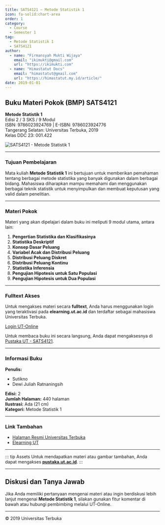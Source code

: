 ```yaml
--- 
title: SATS4121 – Metode Statistik 1
icon: fa-solid:chart-area
order: 1
category:
  - Course
  - Semester 1
tag:
  - Metode Statistik 1
  - SATS4121
author:
  - name: "Firmansyah Mukti Wijaya"
    email: "ikimukti@gmail.com"
    url: "https://ikimukti.com"
  - name: "Himastatut Docs"
    email: "himastatut@gmail.com"
    url: "https://himastatut.my.id/article/"
date: 2019-01-01
--- 
```


## Buku Materi Pokok (BMP) SATS4121

**Metode Statistik 1**  
Edisi 2 / 3 SKS / 9 Modul  
ISBN: 9786023924769 | E-ISBN: 9786023924776  
Tangerang Selatan: Universitas Terbuka, 2019  
Kelas DDC 23: 001.422  

![SATS4121 - Metode Statistik 1](https://pustaka.ut.ac.id/lib/wp-content/uploads/2019/07/SATS412102.jpg)

--- 

### Tujuan Pembelajaran

Mata kuliah **Metode Statistik 1** ini bertujuan untuk memberikan pemahaman tentang berbagai metode statistika yang banyak digunakan dalam berbagai bidang. Mahasiswa diharapkan mampu memahami dan menggunakan berbagai teknik statistik untuk menyimpulkan dan membuat keputusan yang valid dalam penelitian.

--- 

### Materi Pokok

Materi yang akan dipelajari dalam buku ini meliputi 9 modul utama, antara lain:

1. **Pengertian Statistika dan Klasifikasinya**
2. **Statistika Deskriptif**
3. **Konsep Dasar Peluang**
4. **Variabel Acak dan Distribusi Peluang**
5. **Distribusi Peluang Diskret**
6. **Distribusi Peluang Kontinu**
7. **Statistika Inferensia**
8. **Pengujian Hipotesis untuk Satu Populasi**
9. **Pengujian Hipotesis untuk Dua Populasi**

--- 

### Fulltext Akses

Untuk mengakses materi secara **fulltext**, Anda harus menggunakan login yang teraktivasi pada **elearning.ut.ac.id** dan terdaftar sebagai mahasiswa Universitas Terbuka.

[Login UT-Online](http://elearning.ut.ac.id)

Untuk membaca buku ini secara langsung, Anda dapat mengaksesnya di [Pustaka UT - SATS4121](https://pustaka.ut.ac.id/lib/sats4121-metode-statistik-1-edisi-2/).

--- 

### Informasi Buku

**Penulis:**
- Sutikno
- Dewi Juliah Ratnaningsih

**Edisi:** 2  
**Jumlah Halaman:** 440 halaman  
**Ilustrasi:** Ada (21 cm)  
**Kategori:** Metode Statistik 1  

--- 

### Link Tambahan

- [Halaman Resmi Universitas Terbuka](https://www.ut.ac.id)
- [Elearning UT](http://elearning.ut.ac.id)

--- 

::: tip Assets
Untuk mendapatkan materi atau gambar tambahan, Anda dapat mengakses **[pustaka.ut.ac.id](https://pustaka.ut.ac.id)**.
:::

--- 

## Diskusi dan Tanya Jawab

Jika Anda memiliki pertanyaan mengenai materi atau ingin berdiskusi lebih lanjut mengenai **Metode Statistik 1**, silakan gunakan fitur komentar di bawah atau hubungi pembimbing melalui UT-Online.

--- 

<footer>
  <p>© 2019 Universitas Terbuka</p>
</footer>

